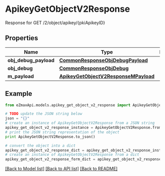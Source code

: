 # ApikeyGetObjectV2Response

Response for GET /2/object/apikey/{pkiApikeyID}

## Properties

Name | Type | Description | Notes
------------ | ------------- | ------------- | -------------
**obj_debug_payload** | [**CommonResponseObjDebugPayload**](CommonResponseObjDebugPayload.md) |  | 
**obj_debug** | [**CommonResponseObjDebug**](CommonResponseObjDebug.md) |  | [optional] 
**m_payload** | [**ApikeyGetObjectV2ResponseMPayload**](ApikeyGetObjectV2ResponseMPayload.md) |  | 

## Example

```python
from eZmaxApi.models.apikey_get_object_v2_response import ApikeyGetObjectV2Response

# TODO update the JSON string below
json = "{}"
# create an instance of ApikeyGetObjectV2Response from a JSON string
apikey_get_object_v2_response_instance = ApikeyGetObjectV2Response.from_json(json)
# print the JSON string representation of the object
print ApikeyGetObjectV2Response.to_json()

# convert the object into a dict
apikey_get_object_v2_response_dict = apikey_get_object_v2_response_instance.to_dict()
# create an instance of ApikeyGetObjectV2Response from a dict
apikey_get_object_v2_response_form_dict = apikey_get_object_v2_response.from_dict(apikey_get_object_v2_response_dict)
```
[[Back to Model list]](../README.md#documentation-for-models) [[Back to API list]](../README.md#documentation-for-api-endpoints) [[Back to README]](../README.md)


